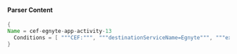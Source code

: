 #### Parser Content
```Java
{
Name = cef-egnyte-app-activity-13
  Conditions = [ """CEF:""", """destinationServiceName=Egnyte""", """ext_action=Disable""" ]
}
```